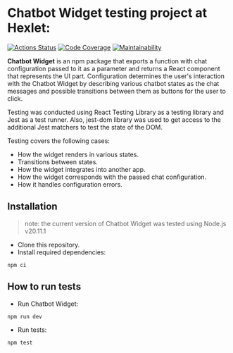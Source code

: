 # Chatbot Widget testing project at Hexlet:
[![Actions Status](https://github.com/failler815/qa-auto-engineer-javascript-project-89/actions/workflows/hexlet-check.yml/badge.svg)](https://github.com/failler815/qa-auto-engineer-javascript-project-89/actions) 
[![Code Coverage](https://qlty.sh/gh/failler815/projects/qa-auto-engineer-javascript-project-89/coverage.svg)](https://qlty.sh/gh/failler815/projects/qa-auto-engineer-javascript-project-89) 
[![Maintainability](https://qlty.sh/gh/failler815/projects/qa-auto-engineer-javascript-project-89/maintainability.svg)](https://qlty.sh/gh/failler815/projects/qa-auto-engineer-javascript-project-89)
<!-- [![CI](https://github.com/failler815/qa-auto-engineer-javascript-project-89/actions/workflows/ci.yml/badge.svg?branch=main&event=push)](https://github.com/failler815/qa-auto-engineer-javascript-project-89/actions/workflows/ci.yml) -->

**Chatbot Widget** is an npm package that exports a function with chat configuration passed to it as a parameter and returns a React component that represents the UI part. Configuration determines the user's interaction with the Chatbot Widget by describing various chatbot states as the chat messages and possible transitions between them as buttons for the user to click.

Testing was conducted using React Testing Library as a testing library and Jest as a test runner. Also, jest-dom library was used to get access to the additional Jest matchers to test the state of the DOM.

Testing covers the following cases:
* How the widget renders in various states.
* Transitions between states.
* How the widget integrates into another app.
* How the widget corresponds with the passed chat configuration.
* How it handles configuration errors.

## Installation
>note: the current version of Chatbot Widget was tested using Node.js v20.11.1
* Clone this repository.
* Install required dependencies:
```
npm ci
```

## How to run tests
* Run Chatbot Widget:
```
npm run dev
```
* Run tests:
```
npm test
```